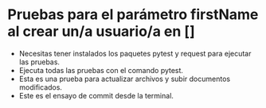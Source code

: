 ﻿# Pruebas para el parámetro firstName al crear un/a usuario/a en []
- Necesitas tener instalados los paquetes pytest y request para ejecutar las pruebas.
- Ejecuta todas las pruebas con el comando pytest.
- Esta es una prueba para actualizar archivos y subir documentos modificados.
- Este es el ensayo de commit desde la terminal.
